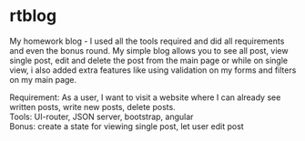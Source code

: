 # rtblog
My homework blog - I used all the tools required and did all requirements and even the bonus round. My simple blog allows you to see all post, view single post, edit and delete the post from the main page or while on single view, i also added extra features like using validation on my forms and filters on my main page.

Requirement: As a user, I want to visit a website where I can already see written posts, write new posts, delete posts.<br>
Tools: UI-router, JSON server, bootstrap, angular<br>
Bonus: create a state for viewing single post, let user edit post
